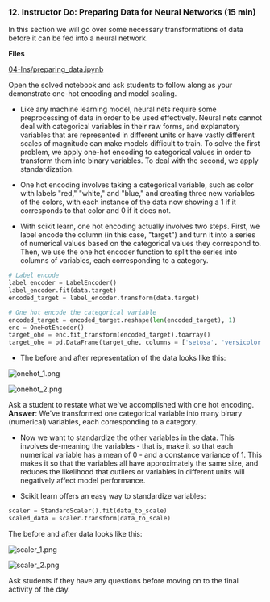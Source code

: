 ### 12. Instructor Do: Preparing Data for Neural Networks (15 min)

In this section we will go over some necessary transformations of data before it can be fed into a neural network. 

**Files**

[04-Ins/preparing_data.ipynb](Activities/04-Ins_Preparing_Data/Solved/preparing_data.ipynb)

Open the solved notebook and ask students to follow along as your demonstrate one-hot encoding and model scaling. 

* Like any machine learning model, neural nets require some preprocessing of data in order to be used effectively. Neural nets cannot deal with categorical variables in their raw forms, and explanatory variables that are represented in different units or have vastly different scales of magnitude can make models difficult to train. To solve the first problem, we apply one-hot encoding to categorical values in order to transform them into binary variables. To deal with the second, we apply standardization.

* One hot encoding involves taking a categorical variable, such as color with labels "red," "white," and "blue," and creating three new variables of the colors, with each instance of the data now showing a 1 if it corresponds to that color and 0 if it does not. 

* With scikit learn, one hot encoding actually involves two steps. First, we label encode the column (in this case, "target") and turn it into a series of numerical values based on the categorical values they correspond to. Then, we use the one hot encoder function to split the series into columns of variables, each corresponding to a category. 

```python
# Label encode
label_encoder = LabelEncoder()
label_encoder.fit(data.target)
encoded_target = label_encoder.transform(data.target)

# One hot encode the categorical variable
encoded_target = encoded_target.reshape(len(encoded_target), 1)
enc = OneHotEncoder()
target_ohe = enc.fit_transform(encoded_target).toarray()
target_ohe = pd.DataFrame(target_ohe, columns = ['setosa', 'versicolor', 'virginica'])
```

* The before and after representation of the data looks like this:

![onehot_1.png](Images/onehot_1.png)


![onehot_2.png](Images/onehot_2.png)


Ask a student to restate what we've accomplished with one hot encoding. 
**Answer**: We've transformed one categorical variable into many binary (numerical) variables, each corresponding to a category. 

* Now we want to standardize the other variables in the data. This involves de-meaning the variables - that is, make it so that each numerical variable has a mean of 0 - and a constance variance of 1. This makes it so that the variables all have approximately the same size, and reduces the likelihood that outliers or variables in different units will negatively affect model performance. 

* Scikit learn offers an easy way to standardize variables:

```python
scaler = StandardScaler().fit(data_to_scale)
scaled_data = scaler.transform(data_to_scale)
```

The before and after data looks like this:

![scaler_1.png](Images/scale_1.png)


![scaler_2.png](Images/scale_2.png)

Ask students if they have any questions before moving on to the final activity of the day. 